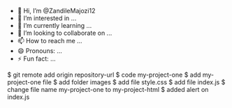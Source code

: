 - 👋 Hi, I’m @ZandileMajozi12
- 👀 I’m interested in ...
- 🌱 I’m currently learning ...
- 💞️ I’m looking to collaborate on ...
- 📫 How to reach me ...
- 😄 Pronouns: ...
- ⚡ Fun fact: ...

<!---
ZandileMajozi12/ZandileMajozi12 is a ✨ special ✨ repository because its `README.md` (this file) appears on your GitHub profile.
You can click the Preview link to take a look at your changes.
--->
$ git remote add origin repository-url
$ code my-project-one
$ add my-project-one file
$ add folder images
$ add file style.css
$ add file index.js
$ change file name my-project-one to my-project-html
$ added alert on index.js

